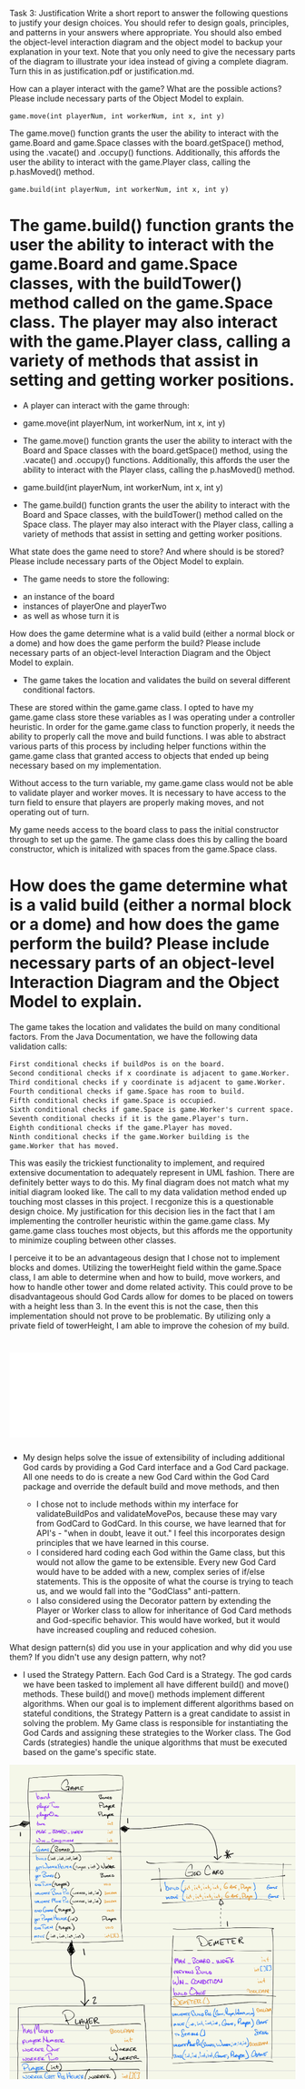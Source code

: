 Task 3: Justification
Write a short report to answer the following questions to justify your design choices. You should refer to design goals, principles, and patterns in your answers where appropriate. You should also embed the object-level interaction diagram and the object model to backup your explanation in your text. Note that you only need to give the necessary parts of the diagram to illustrate your idea instead of giving a complete diagram. Turn this in as justification.pdf or justification.md.

How can a player interact with the game? What are the possible actions? Please include necessary parts of the Object Model to explain.

    game.move(int playerNum, int workerNum, int x, int y)
The game.move() function grants the user the ability to interact with the game.Board and game.Space classes with the board.getSpace() method, using the .vacate() and .occupy() functions. Additionally, this affords the user the ability to interact with the game.Player class, calling the p.hasMoved() method.

    game.build(int playerNum, int workerNum, int x, int y)
The game.build() function grants the user the ability to interact with the game.Board and game.Space classes, with the buildTower() method called on the game.Space class. The player may also interact with the game.Player class, calling a variety of methods that assist in setting and getting worker positions.
=======
- A player can interact with the game through:
* game.move(int playerNum, int workerNum, int x, int y)
- The game.move() function grants the user the ability to interact with the Board and Space classes with the board.getSpace() method, using the .vacate() and .occupy() functions. Additionally, this affords the user the ability to interact with the Player class, calling the p.hasMoved() method.
* game.build(int playerNum, int workerNum, int x, int y)
- The game.build() function grants the user the ability to interact with the Board and Space classes, with the buildTower() method called on the Space class. The player may also interact with the Player class, calling a variety of methods that assist in setting and getting worker positions.

What state does the game need to store? And where should is be stored? Please include necessary parts of the Object Model to explain.

- The game needs to store the following:
* an instance of the board
* instances of playerOne and playerTwo
* as well as whose turn it is

How does the game determine what is a valid build (either a normal block or a dome) and how does the game perform the build? Please include necessary parts of an object-level Interaction Diagram and the Object Model to explain.

- The game takes the location and validates the build on several different conditional factors. 

These are stored within the game.game class. I opted to have my game.game class store these variables as I was operating under a controller heuristic. In order for the game.game class to function properly, it needs the ability to properly call the move and build functions. I was able to abstract various parts of this process by including helper functions within the game.game class that granted access to objects that ended up being necessary based on my implementation.

Without access to the turn variable, my game.game class would not be able to validate player and worker moves. It is necessary to have access to the turn field to ensure that players are properly making moves, and not operating out of turn.

My game needs access to the board class to pass the initial constructor through to set up the game. The game class does this by calling the board constructor, which is initalized with spaces from the game.Space class.


# How does the game determine what is a valid build (either a normal block or a dome) and how does the game perform the build? Please include necessary parts of an object-level Interaction Diagram and the Object Model to explain.

The game takes the location and validates the build on many conditional factors. From the Java Documentation, we have the following data validation calls:

    First conditional checks if buildPos is on the board.
    Second conditional checks if x coordinate is adjacent to game.Worker.
    Third conditional checks if y coordinate is adjacent to game.Worker.
    Fourth conditional checks if game.Space has room to build.
    Fifth conditional checks if game.Space is occupied.
    Sixth conditional checks if game.Space is game.Worker's current space.
    Seventh conditional checks if it is the game.Player's turn.
    Eighth conditional checks if the game.Player has moved.
    Ninth conditional checks if the game.Worker building is the game.Worker that has moved.

This was easily the trickiest functionality to implement, and required extensive documentation to adequately represent in UML fashion. There are definitely better ways to do this. My final diagram does not match what my initial diagram looked like. The call to my data validation method ended up touching most classes in this project. I recgonize this is a questionable design choice. My justification for this decision lies in the fact that I am implementing the controller heuristic within the game.game class. My game.game class touches most objects, but this affords me the opportunity to minimize coupling between other classes. 
 
I perceive it to be an advantageous design that I chose not to implement blocks and domes. Utilizing the towerHeight field within the game.Space class, I am able to determine when and how to build, move workers, and how to handle other tower and dome related activity. This could prove to be disadvantageous should God Cards allow for domes to be placed on towers with a height less than 3. In the event this is not the case, then this implementation should not prove to be problematic. By utilizing only a private field of towerHeight, I am able to improve the cohesion of my build.

![](interaction-diagram.pdf)
=======
- My design helps solve the issue of extensibility of including additional God cards by providing a God Card interface and a God Card package. All one needs to do is create a new God Card within the God Card package and override the default build and move methods, and then

  - I chose not to include methods within my interface for validateBuildPos and validateMovePos, because these may vary from GodCard to GodCard. In this course, we have learned that for API's - "when in doubt, leave it out." I feel this incorporates design principles that we have learned in this course.
  - I considered hard coding each God within the Game class, but this would not allow the game to be extensible. Every new God Card would have to be added with a new, complex series of if/else statements. This is the opposite of what the course is trying to teach us, and we would fall into the "GodClass" anti-pattern.
  - I also considered using the Decorator pattern by extending the Player or Worker class to allow for inheritance of God Card methods and God-specific behavior. This would have worked, but it would have increased coupling and reduced cohesion.

What design pattern(s) did you use in your application and why did you use them? If you didn't use any design pattern, why not? 

- I used the Strategy Pattern. Each God Card is a Strategy. The god cards we have been tasked to implement all have different build() and move() methods. These build() and move() methods implement different algorithms. When our goal is to implement different algorithms based on stateful conditions, the Strategy Pattern is a great candidate to assist in solving the problem. My Game class is responsible for instantiating the God Cards and assigning these strategies to the Worker class. The God Cards (strategies) handle the unique algorithms that must be executed based on the game's specific state.

![](game-god-player-diagram.jpeg)

